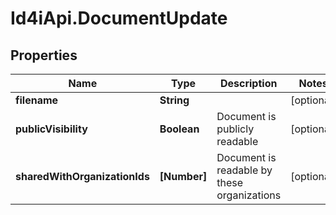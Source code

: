 # Id4iApi.DocumentUpdate

## Properties
Name | Type | Description | Notes
------------ | ------------- | ------------- | -------------
**filename** | **String** |  | [optional] 
**publicVisibility** | **Boolean** | Document is publicly readable | [optional] 
**sharedWithOrganizationIds** | **[Number]** | Document is readable by these organizations | [optional] 


